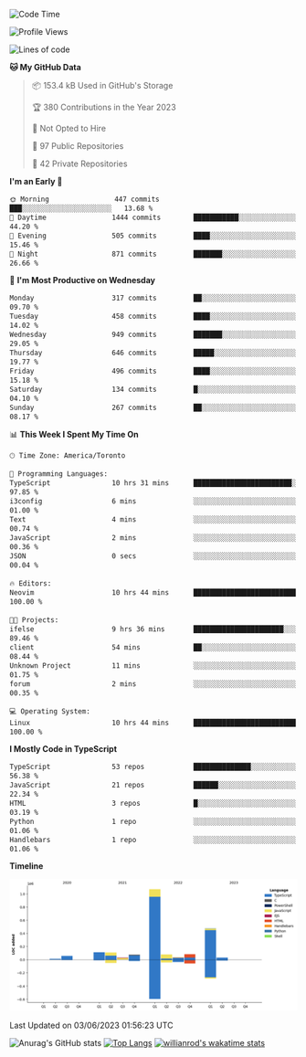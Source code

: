 <!--START_SECTION:waka-->
![Code Time](http://img.shields.io/badge/Code%20Time-361%20hrs%206%20mins-blue)

![Profile Views](http://img.shields.io/badge/Profile%20Views-3-blue)

![Lines of code](https://img.shields.io/badge/From%20Hello%20World%20I%27ve%20Written-2.2%20million%20lines%20of%20code-blue)

**🐱 My GitHub Data** 

> 📦 153.4 kB Used in GitHub's Storage 
 > 
> 🏆 380 Contributions in the Year 2023
 > 
> 🚫 Not Opted to Hire
 > 
> 📜 97 Public Repositories 
 > 
> 🔑 42 Private Repositories 
 > 
**I'm an Early 🐤** 

```text
🌞 Morning                447 commits         ███░░░░░░░░░░░░░░░░░░░░░░   13.68 % 
🌆 Daytime                1444 commits        ███████████░░░░░░░░░░░░░░   44.20 % 
🌃 Evening                505 commits         ████░░░░░░░░░░░░░░░░░░░░░   15.46 % 
🌙 Night                  871 commits         ███████░░░░░░░░░░░░░░░░░░   26.66 % 
```
📅 **I'm Most Productive on Wednesday** 

```text
Monday                   317 commits         ██░░░░░░░░░░░░░░░░░░░░░░░   09.70 % 
Tuesday                  458 commits         ████░░░░░░░░░░░░░░░░░░░░░   14.02 % 
Wednesday                949 commits         ███████░░░░░░░░░░░░░░░░░░   29.05 % 
Thursday                 646 commits         █████░░░░░░░░░░░░░░░░░░░░   19.77 % 
Friday                   496 commits         ████░░░░░░░░░░░░░░░░░░░░░   15.18 % 
Saturday                 134 commits         █░░░░░░░░░░░░░░░░░░░░░░░░   04.10 % 
Sunday                   267 commits         ██░░░░░░░░░░░░░░░░░░░░░░░   08.17 % 
```


📊 **This Week I Spent My Time On** 

```text
🕑︎ Time Zone: America/Toronto

💬 Programming Languages: 
TypeScript               10 hrs 31 mins      ████████████████████████░   97.85 % 
i3config                 6 mins              ░░░░░░░░░░░░░░░░░░░░░░░░░   01.00 % 
Text                     4 mins              ░░░░░░░░░░░░░░░░░░░░░░░░░   00.74 % 
JavaScript               2 mins              ░░░░░░░░░░░░░░░░░░░░░░░░░   00.36 % 
JSON                     0 secs              ░░░░░░░░░░░░░░░░░░░░░░░░░   00.04 % 

🔥 Editors: 
Neovim                   10 hrs 44 mins      █████████████████████████   100.00 % 

🐱‍💻 Projects: 
ifelse                   9 hrs 36 mins       ██████████████████████░░░   89.46 % 
client                   54 mins             ██░░░░░░░░░░░░░░░░░░░░░░░   08.44 % 
Unknown Project          11 mins             ░░░░░░░░░░░░░░░░░░░░░░░░░   01.75 % 
forum                    2 mins              ░░░░░░░░░░░░░░░░░░░░░░░░░   00.35 % 

💻 Operating System: 
Linux                    10 hrs 44 mins      █████████████████████████   100.00 % 
```

**I Mostly Code in TypeScript** 

```text
TypeScript               53 repos            ██████████████░░░░░░░░░░░   56.38 % 
JavaScript               21 repos            ██████░░░░░░░░░░░░░░░░░░░   22.34 % 
HTML                     3 repos             █░░░░░░░░░░░░░░░░░░░░░░░░   03.19 % 
Python                   1 repo              ░░░░░░░░░░░░░░░░░░░░░░░░░   01.06 % 
Handlebars               1 repo              ░░░░░░░░░░░░░░░░░░░░░░░░░   01.06 % 
```



**Timeline**

![Lines of Code chart](https://raw.githubusercontent.com/wise-introvert/wise-introvert/master/assets/bar_graph.png)


 Last Updated on 03/06/2023 01:56:23 UTC
<!--END_SECTION:waka-->

![Anurag's GitHub stats](https://github-readme-stats.vercel.app/api?username=wise-introvert&count_private=true&show_icons=true)
[![Top Langs](https://github-readme-stats.vercel.app/api/top-langs/?username=wise-introvert&langs_count=10)](https://github.com/anuraghazra/github-readme-stats)
[![willianrod's wakatime stats](https://github-readme-stats.vercel.app/api/wakatime?username=wiseintrovert)](https://github.com/anuraghazra/github-readme-stats)

